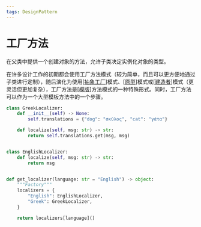 ```yaml
---
tags: DesignPattern
---
```

# 工厂方法

在父类中提供一个创建对象的方法，允许子类决定实例化对象的类型。

在许多设计工作的初期都会使用工厂方法模式（较为简单，而且可以更方便地通过子类进行定制），随后演化为使用[[抽象工厂]]模式、[[原型]]模式或[[建造者]]模式（更灵活但更加复杂），工厂方法是[[模版]]方法模式的一种特殊形式。同时，工厂方法可以作为一个大型模板方法中的一个步骤。

```python
class GreekLocalizer:
    def __init__(self) -> None:
        self.translations = {"dog": "σκύλος", "cat": "γάτα"}

    def localize(self, msg: str) -> str:
        return self.translations.get(msg, msg)


class EnglishLocalizer:
    def localize(self, msg: str) -> str:
        return msg


def get_localizer(language: str = "English") -> object:
    """Factory"""
    localizers = {
        "English": EnglishLocalizer,
        "Greek": GreekLocalizer,
    }

    return localizers[language]()
```

[//begin]: # "Autogenerated link references for markdown compatibility"
[抽象工厂]: 抽象工厂.md "抽象工厂"
[原型]: 原型.md "原型"
[建造者]: 建造者.md "建造者"
[模版]: ../behavioral/模版.md "模版"
[//end]: # "Autogenerated link references"
